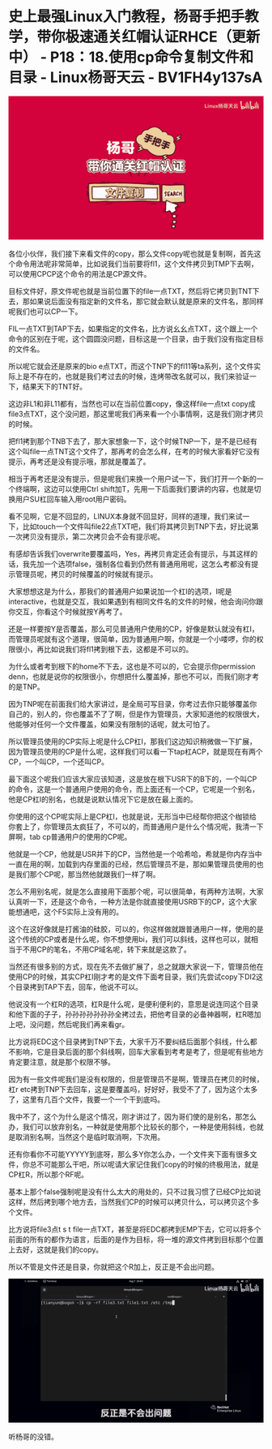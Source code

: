 # 史上最强Linux入门教程，杨哥手把手教学，带你极速通关红帽认证RHCE（更新中） - P18：18.使用cp命令复制文件和目录 - Linux杨哥天云 - BV1FH4y137sA

![](img/2b113db7eeaddf669b6e8755dbffdf7f_0.png)

各位小伙伴，我们接下来看文件的copy，那么文件copy呢也就是复制啊，首先这个命令用法呢非常简单，比如说我们当前要将fl1，这个文件拷贝到TMP下去啊，可以使用CPCP这个命令的用法是CP源文件。

目标文件好，原文件呢也就是当前位置下的file一点TXT，然后将它拷贝到TNT下去，那如果说后面没有指定新的文件名，那它就会默认就是原来的文件名，那同样呢我们也可以CP一下。

FIL一点TXT到TAP下去，如果指定的文件名，比方说幺幺点TXT，这个跟上一个命令的区别在于呢，这个圆圆没问题，目标这是一个目录，由于我们没有指定目标的文件名。

所以呢它就会还是原来的bio e点TXT，而这个TNP下的fl11等ta系列，这个文件实际上是不存在的，也就是我们考过去的时候，连烤带改名就可以，我们来验证一下，结果天下的TNT好。

这边非L1和非L11都有，当然也可以在当前位置copy，像这样file一点txt copy成file3点TXT，这个没问题，那这里呢我们再来看一个小事情啊，这是我们刚才拷贝的时候。

把fl1拷到那个TNB下去了，那大家想象一下，这个时候TNP一下，是不是已经有这个叫file一点TNT这个文件了，那再考的会怎么样，在考的时候大家看好它没有提示，再考还是没有提示哦，那就是覆盖了。

相当于再考还是没有提示，但是呢我们来换一个用户试一下，我们打开一个新的一个终端啊，这边可以使用Ctrl shift加T，先用一下后面我们要讲的内容，也就是切换用户SU杠回车输入用root用户密码。

看不见啊，它是不回显的，LINUX本身就不回显好，同样的道理，我们来试一下，比如touch一个文件叫file22点TXT吧，我们将其拷贝到TNP下去，好比说第一次拷贝没有提示，第二次拷贝会不会有提示呢。

有感却告诉我们overwrite要覆盖吗，Yes，再拷贝肯定还会有提示，与其这样的话，我先加一个选项false，强制各位看到仍然有普通用用呢，这怎么考都没有提示管理员呢，拷贝的时候覆盖的时候就有提示。

大家想想这是为什么，那我们的普通用户如果说加一个杠I的选项，I呢是interactive，也就是交互，我如果遇到有相同文件名的文件的时候，他会询问你跟你交互，你看这个时候就按Y再考了。

还是一样要按Y是否覆盖，那么可见普通用户使用的CP，好像是默认就没有杠I，而管理员呢就有这个道理，很简单，因为普通用户啊，你就是一个小喽啰，你的权限很小，再比如说我们将fl1拷到根下去，这都是不可以的。

为什么或者考到根下的home不下去，这也是不可以的，它会提示你permission denn，也就是说你的权限很小，你想把什么覆盖掉，那也不可以，而我们刚才考的是TNP。

因为TNP呢在前面我们给大家讲过，是全局可写目录，你考过去你只能够覆盖你自己的，别人的，你也覆盖不了了啊，但是作为管理员，大家知道他的权限很大，他能够对任何一个文件覆盖，如果没有限制的话呢，就太可怕了。

所以管理员使用的CP实际上呢是什么CP杠I，那我们这边知识稍微做一下扩展，因为管理员使用的CP是什么呢，这样我们可以看一下tap杠ACP，就是现在有两个CP，一个叫CP，一个还叫CP。

最下面这个呢我们应该大家应该知道，这是放在根下USR下的B下的，一个叫CP的命令，这是一个普通用户使用的命令，而上面还有一个CP，它呢是一个别名，他是CP杠I的别名，也就是说默认情况下它是放在最上面的。

你使用的这个CP呢实际上是CP杠I，也就是说，无形当中已经帮你把这个枷锁给你套上了，你管理员太疯狂了，不可以的，而普通用户是什么个情况呢，我清一下屏啊，tab cp普通用户的使用的CP呢。

他就是一个CP，他就是USR并下的CP，当然他是一个哈希哈，希就是你内存当中一直在用的啊，加载到内存里面的已经，然后管理员不是，那如果管理员使用的也是我们那个CP呢，那当然他就跟我们一样了啊。

怎么不用别名呢，就是怎么直接用下面那个呢，可以很简单，有两种方法啊，大家认真听一下，还是这个命令，一种方法是你就直接使用USRB下的CP，这个大家能想通吧，这个F5实际上没有用的。

这个在这好像就是打酱油的硅胶，可以的，你这样做就跟普通用户一样，使用的是这个传统的CP或者是什么呢，你不想使用bi，我们可以斜线，这样也可以，就相当于不用CP的笔名，不用CP域名呢，转下来就是这款了。

当然还有很多别的方式，现在先不去做扩展了，总之就跟大家说一下，管理员他在使用CP的时候，其实CP杠I刚才考的是文件下面考目录，我们先尝试copy下DI2这个目录拷到TAP下去，回车，他说不可以。

他说没有一个杠R的选项，杠R是什么呢，是便利便利的，意思是说连同这个目录和他下面的子子，孙孙孙孙孙孙孙全拷过去，把他考目录的必备神器啊，杠R嗯加上吧，没问题，然后呢我们再来看gr。

比方说将EDC这个目录拷到TNP下去，大家千万不要纠结后面那个斜线，什么都不影响，它是目录后面的那个斜线啊，回车大家看到考考是考了，但是呢有些地方肯定要注意，就是那个权限不够。

因为有一些文件呢我们是没有权限的，但是管理员不是啊，管理员在拷贝的时候，杠r etc拷到TNP下去回车，这是要覆盖吗，好好好，我受不了了，因为这个太多了，这里有几百个文件，我要一个一个干到底吗。

我中不了，这个为什么是这个情况，刚才讲过了，因为哥们使的是别名，那怎么办，我们可以放弃别名，一种就是使用那个比较长的那个，一种是使用斜线，也就是取消别名啊，当然这个是临时取消啊，下次用。

还有你看你不可能YYYYY到底呀，那么多Y你怎么办，一个文件夹下面有很多文件，你总不可能那么干吧，所以呢请大家记住我们copy的时候的终极用法，就是CP杠R，所以那个RF呢。

基本上那个false强制呢是没有什么太大的用处的，只不过我习惯了已经CP比如说这样，然后拷到哪个地方去，当然我们CP的时候可以拷贝什么，可以拷贝这个多个文件。

比方说将file3点t s t file一点TXT，甚至是将EDC都拷到EMP下去，它可以将多个前面的所有的都作为语言，后面的是作为目标，将一堆的源文件拷到目标那个位置上去好，这就是我们的copy。

所以不管是文件还是目录，你就把这个R加上，反正是不会出问题。

![](img/2b113db7eeaddf669b6e8755dbffdf7f_2.png)

听杨哥的没错。